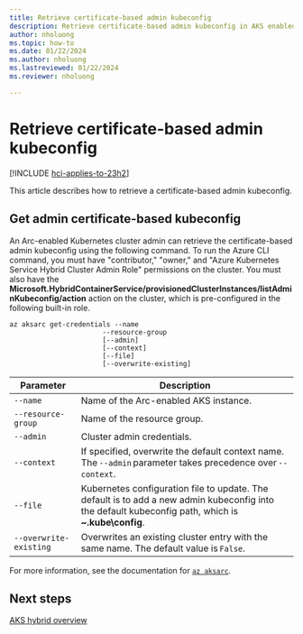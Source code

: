 ```yaml
---
title: Retrieve certificate-based admin kubeconfig
description: Retrieve certificate-based admin kubeconfig in AKS enabled by Arc.
author: nholuong
ms.topic: how-to
ms.date: 01/22/2024
ms.author: nholuong 
ms.lastreviewed: 01/22/2024
ms.reviewer: nholuong

---
```


# Retrieve certificate-based admin kubeconfig

[!INCLUDE [hci-applies-to-23h2](includes/hci-applies-to-23h2.md)]

This article describes how to retrieve a certificate-based admin kubeconfig.

## Get admin certificate-based kubeconfig

An Arc-enabled Kubernetes cluster admin can retrieve the certificate-based admin kubeconfig using the following command. To run the Azure CLI command, you must have "contributor," "owner," and "Azure Kubernetes Service Hybrid Cluster Admin Role" permissions on the cluster. You must also have the **Microsoft.HybridContainerService/provisionedClusterInstances/listAdminKubeconfig/action** action on the cluster, which is pre-configured in the following built-in role.

```azurecli
az aksarc get-credentials --name 
                       --resource-group 
                       [--admin] 
                       [--context] 
                       [--file] 
                       [--overwrite-existing]
```

| Parameter          | Description                                                                                                                                          |
|--------------------|------------------------------------------------------------------------------------------------------------------------------------------------------|
| `--name`           | Name of the Arc-enabled AKS instance.                                                                                                                |
| `--resource-group` | Name of the resource group.                                                                                                                          |
| `--admin`          | Cluster admin credentials.                                                                                                                           |
| `--context`        | If specified, overwrite the default context name. The `--admin` parameter takes precedence over `--context`.                                         |
| `--file`           | Kubernetes configuration file to update. The default is to add a new admin kubeconfig into the default kubeconfig path, which is **~\.kube\config**. |
| `--overwrite-existing` | Overwrites an existing cluster entry with the same name. The default value is `False`. |

For more information, see the documentation for [`az aksarc`](/cli/azure/aksarc#az-aksarc-get-credentials).

## Next steps

[AKS hybrid overview](aks-hybrid-options-overview.md)
